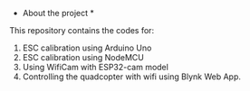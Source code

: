 * About the project *

This repository contains the codes for:
1) ESC calibration using Arduino Uno
2) ESC calibration using NodeMCU
3) Using WifiCam with ESP32-cam model
4) Controlling the quadcopter with wifi using Blynk Web App.